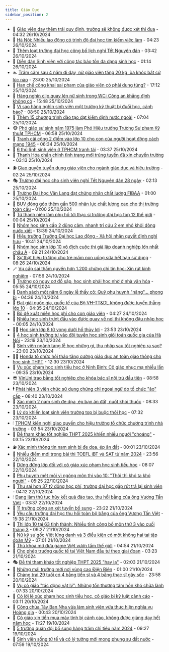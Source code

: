 ```yaml
---
title: Giáo Dục
sidebar_position: 2
---
```


<!-- dantri-giao-duc:START -->
- 🤡 [Giáo viên dạy thêm trái quy định, trường sẽ không được xét thi đua](https://dantri.com.vn/giao-duc/giao-vien-day-them-trai-quy-dinh-truong-se-khong-duoc-xet-thi-dua-20241026112644655.htm) - 04:32 26/10/2024
- 🗽 [Hà Nội: Nhiều lao động có trình độ đại học tìm kiếm việc làm](https://dantri.com.vn/giao-duc/ha-noi-nhieu-lao-dong-co-trinh-do-dai-hoc-tim-kiem-viec-lam-20241026074023177.htm) - 04:23 26/10/2024
- 🚦 [Thêm loạt trường đại học công bố lịch nghỉ Tết Nguyên đán](https://dantri.com.vn/giao-duc/them-loat-truong-dai-hoc-cong-bo-lich-nghi-tet-nguyen-dan-20241026093646945.htm) - 03:42 26/10/2024
- 🌋 [Diễn đàn Sinh viên với công tác bảo tồn đa dạng sinh học](https://dantri.com.vn/giao-duc/dien-dan-sinh-vien-voi-cong-tac-bao-ton-da-dang-sinh-hoc-20241025232258038.htm) - 01:14 26/10/2024
- 🏊 [Trầm cảm sau 4 năm đi dạy, nữ giáo viên tăng 20 kg, òa khóc bất cứ lúc nào](https://dantri.com.vn/giao-duc/tram-cam-sau-4-nam-di-day-nu-giao-vien-tang-20-kg-oa-khoc-bat-cu-luc-nao-20241025122618317.htm) - 23:00 25/10/2024
- 🎃 [Hạn chế công khai sai phạm của giáo viên có phải dung túng?](https://dantri.com.vn/giao-duc/han-che-cong-khai-sai-pham-cua-giao-vien-co-phai-dung-tung-20241025145008084.htm) - 17:12 25/10/2024
- 💄 [Hàng nghìn clip quay lén nữ sinh trong WC: Công an khẳng định không có](https://dantri.com.vn/giao-duc/hang-nghin-clip-quay-len-nu-sinh-trong-wc-cong-an-khang-dinh-khong-co-20241025224420285.htm) - 15:48 25/10/2024
- 🦅 [Vì sao hàng nghìn sinh viên một trường kỹ thuật bị đuổi học, cảnh báo?](https://dantri.com.vn/giao-duc/vi-sao-hang-nghin-sinh-vien-mot-truong-ky-thuat-bi-duoi-hoc-canh-bao-20241025152943802.htm) - 08:50 25/10/2024
- 🚦 [Thêm 15 chương trình đào tạo đạt kiểm định nước ngoài](https://dantri.com.vn/giao-duc/them-15-chuong-trinh-dao-tao-dat-kiem-dinh-nuoc-ngoai-20241025134845696.htm) - 07:04 25/10/2024
- 🐵 [Phó giáo sư sinh năm 1975 làm Phó Hiệu trưởng Trường Sư phạm Kỹ thuật TPHCM](https://dantri.com.vn/giao-duc/pho-giao-su-sinh-nam-1975-lam-pho-hieu-truong-truong-su-pham-ky-thuat-tphcm-20241025130621214.htm) - 06:58 25/10/2024
- 🐘 [Tranh cãi cộng 2 điểm vào lớp 10 cho con của người hoạt động cách mạng 1945](https://dantri.com.vn/giao-duc/tranh-cai-cong-2-diem-vao-lop-10-cho-con-cua-nguoi-hoat-dong-cach-mang-1945-20241025125734688.htm) - 06:34 25/10/2024
- 🦏 [6 thủ lĩnh sinh viên ở TPHCM tranh tài](https://dantri.com.vn/giao-duc/6-thu-linh-sinh-vien-o-tphcm-tranh-tai-20241025101950940.htm) - 03:37 25/10/2024
- 💼 [Thanh Hóa chấn chỉnh tình trạng mới trúng tuyển đã xin chuyển trường](https://dantri.com.vn/giao-duc/thanh-hoa-chan-chinh-tinh-trang-moi-trung-tuyen-da-xin-chuyen-truong-20241025091731630.htm) - 03:13 25/10/2024
- ⛽️ [Giao quyền tuyển dụng giáo viên cho ngành giáo dục và hiệu trưởng](https://dantri.com.vn/giao-duc/giao-quyen-tuyen-dung-giao-vien-cho-nganh-giao-duc-va-hieu-truong-20241025090653774.htm) - 02:24 25/10/2024
- 🎭 [Trường đại học cho sinh viên nghỉ Tết Nguyên đán 28 ngày](https://dantri.com.vn/giao-duc/truong-dai-hoc-cho-sinh-vien-nghi-tet-nguyen-dan-28-ngay-20241025091006115.htm) - 02:13 25/10/2024
- 🎃 [Trường Đại học Văn Lang đạt chứng nhận chất lượng FIBAA](https://dantri.com.vn/giao-duc/truong-dai-hoc-van-lang-dat-chung-nhan-chat-luong-fibaa-20241025000752866.htm) - 01:00 25/10/2024
- 🚀 [BUV đóng góp thêm gần 500 nhân lực chất lượng cao cho thị trường toàn cầu](https://dantri.com.vn/giao-duc/buv-dong-gop-them-gan-500-nhan-luc-chat-luong-cao-cho-thi-truong-toan-cau-20241025002116361.htm) - 01:00 25/10/2024
- 👀 [Từ thanh niên làm phụ hồ tới thạc sĩ trường đại học top 12 thế giới](https://dantri.com.vn/giao-duc/tu-thanh-nien-lam-phu-ho-toi-thac-si-truong-dai-hoc-top-12-the-gioi-20241024231834733.htm) - 00:04 25/10/2024
- 🌝 [Nhóm học sinh cấp 2 dũng cảm, nhanh trí cứu 2 em nhỏ khỏi dòng nước xiết](https://dantri.com.vn/giao-duc/nhom-hoc-sinh-cap-2-dung-cam-nhanh-tri-cuu-2-em-nho-khoi-dong-nuoc-xiet-20241024183929103.htm) - 13:39 24/10/2024
- 🤗 [Hiệu trưởng Trường Đại học Lao động - Xã hội nhận quyết định nghỉ hưu](https://dantri.com.vn/giao-duc/hieu-truong-truong-dai-hoc-lao-dong-xa-hoi-nhan-quyet-dinh-nghi-huu-20241024171552490.htm) - 10:41 24/10/2024
- 🦄 [Nhóm học sinh lớp 10 vô địch cuộc thi giả lập doanh nghiệp lớn nhất châu Á](https://dantri.com.vn/giao-duc/nhom-hoc-sinh-lop-10-vo-dich-cuoc-thi-gia-lap-doanh-nghiep-lon-nhat-chau-a-20241024122923513.htm) - 09:21 24/10/2024
- 🦍 [Sự thật hiệu trưởng cho trẻ mầm non uống sữa hết hạn sử dụng](https://dantri.com.vn/giao-duc/su-that-hieu-truong-cho-tre-mam-non-uong-sua-het-han-su-dung-20241024151838551.htm) - 08:26 24/10/2024
- 🪄 [Vụ cấp sai thẩm quyền hơn 1.200 chứng chỉ tin học: Xin rút kinh nghiệm](https://dantri.com.vn/giao-duc/vu-cap-sai-tham-quyen-hon-1200-chung-chi-tin-hoc-xin-rut-kinh-nghiem-20241024131538434.htm) - 07:56 24/10/2024
- 🦆 [Trường có nguy cơ đổ sập, học sinh phải học nhờ ở nhà văn hóa](https://dantri.com.vn/giao-duc/truong-co-nguy-co-do-sap-hoc-sinh-phai-hoc-nho-o-nha-van-hoa-20241024114059173.htm) - 05:55 24/10/2024
- 🚀 [Danh sách một năm 6 ngày lễ thầy cô: Quỹ phụ huynh &quot;nặng&quot;... phong bì](https://dantri.com.vn/giao-duc/danh-sach-mot-nam-6-ngay-le-thay-co-quy-phu-huynh-nang-phong-bi-20241024110628751.htm) - 04:36 24/10/2024
- 🦒 [Đạt giải quốc gia, quốc tế của Bộ VH-TT&amp;DL không được tuyển thẳng lớp 10](https://dantri.com.vn/giao-duc/dat-giai-quoc-gia-quoc-te-cua-bo-vh-ttdl-khong-duoc-tuyen-thang-lop-10-20241024112122234.htm) - 04:35 24/10/2024
- 🤡 [Bỏ đề xuất miễn học phí cho con giáo viên](https://dantri.com.vn/xa-hoi/bo-de-xuat-mien-hoc-phi-cho-con-giao-vien-20241024111536770.htm) - 04:27 24/10/2024
- 🤔 [Nhiều học sinh trượt đầu vào được quay về nơi thi không đậu nhập học](https://dantri.com.vn/giao-duc/nhieu-hoc-sinh-truot-dau-vao-duoc-quay-ve-noi-thi-khong-dau-nhap-hoc-20241023172336569.htm) - 00:05 24/10/2024
- 🧑‍💻 [Học sinh lớp 8 tử vong dưới hồ thủy lợi](https://dantri.com.vn/giao-duc/hoc-sinh-lop-8-tu-vong-duoi-ho-thuy-loi-20241023180359339.htm) - 23:53 23/10/2024
- 🤡 [4 học sinh trường tư vào đội tuyển học sinh giỏi toán quốc gia của Hà Nội](https://dantri.com.vn/giao-duc/4-hoc-sinh-truong-tu-vao-doi-tuyen-hoc-sinh-gioi-toan-quoc-gia-cua-ha-noi-20241023153858903.htm) - 23:19 23/10/2024
- 🧠 [Sinh viên ngành tang lễ học những gì, thu nhập sau tốt nghiệp ra sao?](https://dantri.com.vn/giao-duc/sinh-vien-nganh-tang-le-hoc-nhung-gi-thu-nhap-sau-tot-nghiep-ra-sao-20241023103919541.htm) - 23:00 23/10/2024
- 🧑‍💻 [Honda tổ chức hội thảo tăng cường giáo dục an toàn giao thông cho học sinh THPT](https://dantri.com.vn/giao-duc/honda-to-chuc-hoi-thao-tang-cuong-giao-duc-an-toan-giao-thong-cho-hoc-sinh-thpt-20241023191907489.htm) - 12:30 23/10/2024
- 🧠 [Vụ xúc phạm học sinh tiểu học ở Ninh Bình: Cô giáo nhục mạ nhiều lần](https://dantri.com.vn/giao-duc/vu-xuc-pham-hoc-sinh-tieu-hoc-o-ninh-binh-co-giao-nhuc-ma-nhieu-lan-20241023124814715.htm) - 09:35 23/10/2024
- 😎 [VinUni trao bằng tốt nghiệp cho khóa bác sĩ nội trú đầu tiên](https://dantri.com.vn/giao-duc/vinuni-trao-bang-tot-nghiep-cho-khoa-bac-si-noi-tru-dau-tien-20241023154702118.htm) - 08:58 23/10/2024
- 🕴 [Phát hiện 3 viên chức sử dụng chứng chỉ ngoại ngữ do tổ chức &quot;ảo&quot; cấp](https://dantri.com.vn/giao-duc/phat-hien-3-vien-chuc-su-dung-chung-chi-ngoai-ngu-do-to-chuc-ao-cap-20241023145528958.htm) - 08:40 23/10/2024
- 🧠 [Xác minh 2 nam sinh đe dọa, ép bạn ăn đất, nuốt khói thuốc](https://dantri.com.vn/giao-duc/xac-minh-2-nam-sinh-de-doa-ep-ban-an-dat-nuot-khoi-thuoc-20241023143240514.htm) - 08:33 23/10/2024
- 🚀 [Lý do khiến loạt sinh viên trường top bị buộc thôi học](https://dantri.com.vn/giao-duc/ly-do-khien-loat-sinh-vien-truong-top-bi-buoc-thoi-hoc-20241023142312588.htm) - 07:32 23/10/2024
- 🕯 [TPHCM kiến nghị giao quyền cho hiệu trưởng tổ chức chương trình nhà trường](https://dantri.com.vn/giao-duc/tphcm-kien-nghi-giao-quyen-cho-hieu-truong-to-chuc-chuong-trinh-nha-truong-20241023103828565.htm) - 03:54 23/10/2024
- 🧰 [Đề tham khảo tốt nghiệp THPT 2025 khiến nhiều người &quot;choáng&quot;](https://dantri.com.vn/giao-duc/de-tham-khao-tot-nghiep-thpt-2025-khien-nhieu-nguoi-choang-20241023090921063.htm) - 03:15 23/10/2024
- ⛽️ [Xác minh thông tin nam sinh bị đe dọa, ép ăn đất](https://dantri.com.vn/giao-duc/xac-minh-thong-tin-nam-sinh-bi-de-doa-ep-an-dat-20241022192536917.htm) - 00:01 23/10/2024
- 🤖 [Nhiều điểm mới trong bài thi TOEFL iBT và SAT từ năm 2024](https://dantri.com.vn/giao-duc/nhieu-diem-moi-trong-bai-thi-toefl-ibt-va-sat-tu-nam-2024-20241022221324660.htm) - 23:56 22/10/2024
- 🦍 [Dừng đứng lớp đối với cô giáo xúc phạm học sinh tiểu học](https://dantri.com.vn/giao-duc/dung-dung-lop-doi-voi-co-giao-xuc-pham-hoc-sinh-tieu-hoc-20241022104141997.htm) - 08:07 22/10/2024
- 🐘 [Phụ huynh mệt mỏi vì ngóng môn thi vào 10: &quot;Thôi thì khó ta khó người&quot;](https://dantri.com.vn/giao-duc/phu-huynh-met-moi-vi-ngong-mon-thi-vao-10-thoi-thi-kho-ta-kho-nguoi-20241022115853376.htm) - 05:25 22/10/2024
- 🌊 [Thu sai hơn 37 tỷ đồng học phí, trường đại học gấp rút trả lại sinh viên](https://dantri.com.vn/giao-duc/thu-sai-hon-37-ty-dong-hoc-phi-truong-dai-hoc-gap-rut-tra-lai-sinh-vien-20241022110314041.htm) - 04:12 22/10/2024
- 🕯 [Đang làm thủ tục hủy kết quả đào tạo, thu hồi bằng của ông Vương Tấn Việt](https://dantri.com.vn/giao-duc/dang-lam-thu-tuc-huy-ket-qua-dao-tao-thu-hoi-bang-cua-ong-vuong-tan-viet-20241022100759983.htm) - 03:37 22/10/2024
- 🐎 [11 trường công an xét tuyển bổ sung](https://dantri.com.vn/giao-duc/11-truong-cong-an-xet-tuyen-bo-sung-20241021234214388.htm) - 23:22 21/10/2024
- 🐻 [Yêu cầu trường đại học thu hồi toàn bộ bằng của ông Vương Tấn Việt](https://dantri.com.vn/giao-duc/yeu-cau-truong-dai-hoc-thu-hoi-toan-bo-bang-cua-ong-vuong-tan-viet-20241021223453255.htm) - 15:38 21/10/2024
- 🐎 [Thi lớp 10 tại 63 tỉnh thành: Nhiều tỉnh công bố môn thứ 3 vào cuối tháng 3](https://dantri.com.vn/giao-duc/thi-lop-10-tai-63-tinh-thanh-nhieu-tinh-cong-bo-mon-thu-3-vao-cuoi-thang-3-20241021161239369.htm) - 09:27 21/10/2024
- 🫣 [Nữ kỹ sư gốc Việt lừng danh và 3 điều kiện có một không hai tại tập đoàn Mỹ](https://dantri.com.vn/giao-duc/nu-ky-su-goc-viet-lung-danh-va-3-dieu-kien-co-mot-khong-hai-tai-tap-doan-my-20241021105336554.htm) - 07:01 21/10/2024
- 🤭 [Thủ khoa mơ đưa game Việt vươn tầm thế giới](https://dantri.com.vn/giao-duc/thu-khoa-mo-dua-game-viet-vuon-tam-the-gioi-20241021110753379.htm) - 04:54 21/10/2024
- 🥳 [Cho phép trường quốc tế tại Việt Nam đầu tư theo giai đoạn](https://dantri.com.vn/giao-duc/cho-phep-truong-quoc-te-tai-viet-nam-dau-tu-theo-giai-doan-20241021102055286.htm) - 03:23 21/10/2024
- 🎭 [Đề thi tham khảo tốt nghiệp THPT 2025 &quot;hay lạ&quot;](https://dantri.com.vn/giao-duc/de-thi-tham-khao-tot-nghiep-thpt-2025-hay-la-20241021085840224.htm) - 02:03 21/10/2024
- 🥸 [Những mái trường mới nơi vùng cao Điện Biên](https://dantri.com.vn/giao-duc/nhung-mai-truong-moi-noi-vung-cao-dien-bien-20241020123233163.htm) - 01:00 21/10/2024
- 🦣 [Chàng trai 29 tuổi có 4 bằng tiến sĩ và 4 bằng thạc sĩ gây sốc](https://dantri.com.vn/giao-duc/chang-trai-29-tuoi-co-4-bang-tien-si-va-4-bang-thac-si-gay-soc-20241020211321191.htm) - 23:58 20/10/2024
- 🤔 [Vụ cô giáo &quot;tác động vật lý&quot;: Những tổn thương tâm hồn khó chữa lành](https://dantri.com.vn/giao-duc/vu-co-giao-tac-dong-vat-ly-nhung-ton-thuong-tam-hon-kho-chua-lanh-20241020102314195.htm) - 07:33 20/10/2024
- 🦣 [Có lời lẽ xúc phạm học sinh tiểu học, cô giáo bị kỷ luật cảnh cáo](https://dantri.com.vn/giao-duc/co-loi-le-xuc-pham-hoc-sinh-tieu-hoc-co-giao-bi-ky-luat-canh-cao-20241020084319222.htm) - 03:11 20/10/2024
- 🐲 [Công chúa Tây Ban Nha vừa làm sinh viên vừa thực hiện nghĩa vụ Hoàng gia](https://dantri.com.vn/giao-duc/cong-chua-tay-ban-nha-vua-lam-sinh-vien-vua-thuc-hien-nghia-vu-hoang-gia-20241017101311845.htm) - 00:43 20/10/2024
- 🔭 [Cô giáo xin tiền mua máy tính bị cảnh cáo, không được giảng dạy hết năm học](https://dantri.com.vn/giao-duc/co-giao-xin-tien-mua-may-tinh-bi-canh-cao-khong-duoc-giang-day-het-nam-hoc-20241019182156233.htm) - 11:27 19/10/2024
- 🥷 [5 trường quân đội bổ sung hàng trăm chỉ tiêu năm 2024](https://dantri.com.vn/giao-duc/5-truong-quan-doi-bo-sung-hang-tram-chi-tieu-nam-2024-20241019162104155.htm) - 09:27 19/10/2024
- 🎊 [Sinh viên sống tử tế và có lý tưởng mới mong phụng sự đất nước](https://dantri.com.vn/giao-duc/sinh-vien-song-tu-te-va-co-ly-tuong-moi-mong-phung-su-dat-nuoc-20241019122915686.htm) - 07:59 19/10/2024<!-- dantri-giao-duc:END -->
